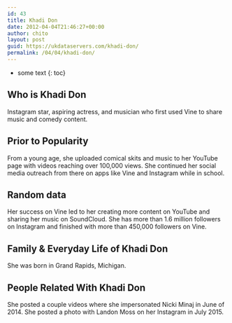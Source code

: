 ```yaml
---
id: 43
title: Khadi Don
date: 2012-04-04T21:46:27+00:00
author: chito
layout: post
guid: https://ukdataservers.com/khadi-don/
permalink: /04/04/khadi-don/
---
```


* some text
{: toc}


## Who is  Khadi Don
                  
                  
                  
Instagram star, aspiring actress, and musician who first used Vine to share music and comedy content.
                  
                
                
                
## Prior to Popularity 
                  
                  
                  
From a young age, she uploaded comical skits and music to her YouTube page with videos reaching over 100,000 views. She continued her social media outreach from there on apps like Vine and Instagram while in school.
                  
                
                
                
## Random data 
                  
                  
                  
Her success on Vine led to her creating more content on YouTube and sharing her music on SoundCloud. She has more than 1.6 million followers on Instagram and finished with more than 450,000 followers on Vine.
                  
                
                
                
## Family & Everyday Life of Khadi Don
                  
                  
                  
She was born in Grand Rapids, Michigan.
                  
                
                
                
## People Related With  Khadi Don
                  
                  
                  
She posted a couple videos where she impersonated Nicki Minaj in June of 2014. She posted a photo with Landon Moss on her Instagram in July 2015.
                  
                
              
            
          
          
          
    
    
  
